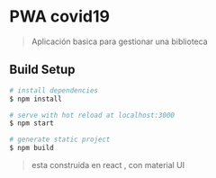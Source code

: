 # PWA covid19

> Aplicación basica para gestionar una biblioteca

## Build Setup

```bash
# install dependencies
$ npm install

# serve with hot reload at localhost:3000
$ npm start

# generate static project
$ npm build
```

> esta construida en react , con material UI
